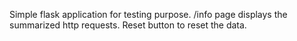 Simple flask application for testing purpose. 
/info page displays the summarized http requests. 
Reset button to reset the data.